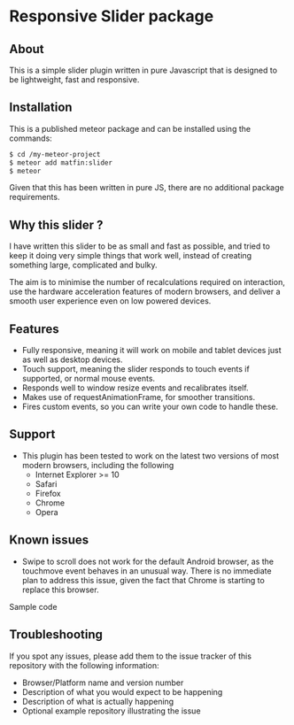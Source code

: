 Responsive Slider package 
=========================

## About

This is a simple slider plugin written in pure Javascript that is designed to be lightweight, fast and responsive.

## Installation

This is a published meteor package and can be installed using the commands: 

```sh
$ cd /my-meteor-project
$ meteor add matfin:slider
$ meteor
```

Given that this has been written in pure JS, there are no additional package requirements.

## Why this slider ?

I have written this slider to be as small and fast as possible, and tried to keep it doing very simple things that work well, instead of creating something large, complicated and bulky.

The aim is to minimise the number of recalculations required on interaction, use the hardware acceleration features of modern browsers, and deliver a smooth user experience even on low powered devices.

## Features

- Fully responsive, meaning it will work on mobile and tablet devices just as well as desktop devices.
- Touch support, meaning the slider responds to touch events if supported, or normal mouse events.
- Responds well to window resize events and recalibrates itself.
- Makes use of requestAnimationFrame, for smoother transitions.
- Fires custom events, so you can write your own code to handle these.

## Support 

- This plugin has been tested to work on the latest two versions of most modern browsers, including the following
	- Internet Explorer >= 10
	- Safari
	- Firefox 
	- Chrome
	- Opera

## Known issues

- Swipe to scroll does not work for the default Android browser, as the touchmove event behaves in an unusual way. There is no immediate plan to address this issue, given the fact that Chrome is starting to replace this browser.

Sample code

## Troubleshooting

If you spot any issues, please add them to the issue tracker of this repository with the following information:

- Browser/Platform name and version number
- Description of what you would expect to be happening 
- Description of what is actually happening
- Optional example repository illustrating the issue

